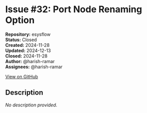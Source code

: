 # Issue #32: Port Node Renaming Option

**Repository:** esysflow  
**Status:** Closed  
**Created:** 2024-11-28  
**Updated:** 2024-12-13  
**Closed:** 2024-11-28  
**Author:** @harish-ramar  
**Assignees:** @harish-ramar  

[View on GitHub](https://github.com/Simtestlab/esysflow/issues/32)

## Description

*No description provided.*